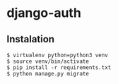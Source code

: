 # django-auth

## Instalation

    $ virtualenv python=python3 venv
    $ source venv/bin/activate
    $ pip install -r requirements.txt
    $ python manage.py migrate
